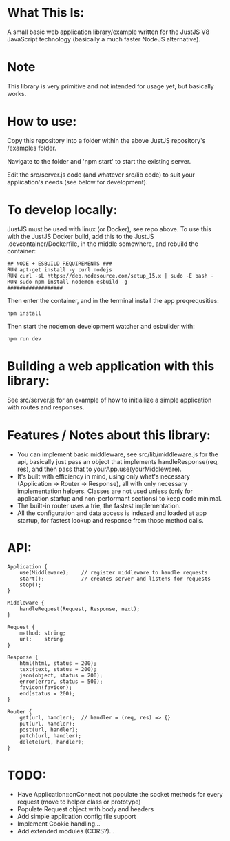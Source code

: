 
# What This Is:
    
A small basic web application library/example written for the [JustJS](https://github.com/just-js/just) V8 JavaScript technology (basically a much faster NodeJS alternative).
    
# Note
    
This library is very primitive and not intended for usage yet, but basically works.
    
# How to use:

Copy this repository into a folder within the above JustJS repository's /examples folder.

Navigate to the folder and 'npm start' to start the existing server.

Edit the src/server.js code (and whatever src/lib code) to suit your application's needs (see below for development).

     
# To develop locally:

JustJS must be used with linux (or Docker), see repo above. To use this with the JustJS Docker build, add this to the JustJS .devcontainer/Dockerfile, in the middle somewhere, and rebuild the container:

    ## NODE + ESBUILD REQUIREMENTS ###
    RUN apt-get install -y curl nodejs
    RUN curl -sL https://deb.nodesource.com/setup_15.x | sudo -E bash -
    RUN sudo npm install nodemon esbuild -g
    ##################

Then enter the container, and in the terminal install the app preqrequsities:

    npm install

Then start the nodemon development watcher and esbuilder with:

    npm run dev

# Building a web application with this library:  

See src/server.js for an example of how to initiailize a simple application with routes and responses.


# Features / Notes about this library:

* You can implement basic middleware, see src/lib/middleware.js for the api, basically just pass an object that implements handleResponse(req, res), and then pass that to yourApp.use(yourMiddleware).
* It's built with efficiency in mind, using only what's necessary (Application -> Router -> Response), all with only necessary implementation helpers. Classes are not used unless (only for application startup and non-performant sections) to keep code minimal.
* The built-in router uses a trie, the fastest implementation.
* All the configuration and data access is indexed and loaded at app startup, for fastest lookup and response from those method calls.

# API:

    Application {
        use(Middleware);    // register middleware to handle requests
        start();            // creates server and listens for requests
        stop();
    }
    
    Middleware {
        handleRequest(Request, Response, next);
    }

    Request {
        method: string;
        url:    string
    }

    Response {
        html(html, status = 200);
        text(text, status = 200);
        json(object, status = 200);
        error(error, status = 500);
        favicon(favicon);
        end(status = 200);
    }

    Router {
        get(url, handler);  // handler = (req, res) => {}
        put(url, handler);
        post(url, handler);
        patch(url, handler);
        delete(url, handler);
    }


# TODO:
* Have Application::onConnect not populate the socket methods for every request (move to helper class or prototype)
* Populate Request object with body and headers
* Add simple application config file support
* Implement Cookie handling...
* Add extended modules (CORS?)...
